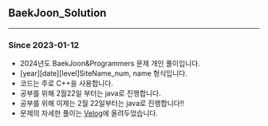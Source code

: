 ## BaekJoon_Solution

<hr>

### Since 2023-01-12

- 2024년도 BaekJoon&Programmers 문제 개인 풀이입니다.
- [year][date][level]SiteName_num, name 형식입니다.
- 코드는 주로 C++을 사용합니다.
- 공부를 위해 2월22일 부터는 java로 진행합니다.
- 공부를 위해 이제는 2월 22일부터는 java로 진행합니다!!
- 문제의 자세한 풀이는 [Velog](https://velog.io/@realtone/posts)에 올려두었습니다.
